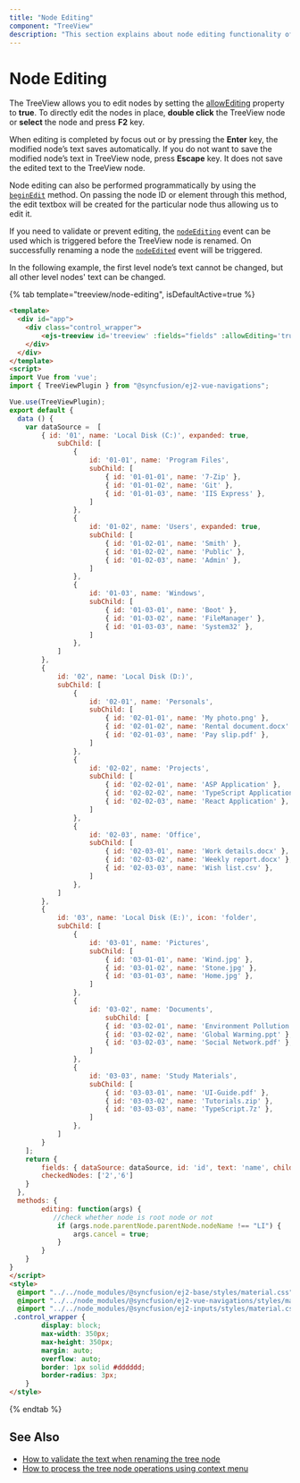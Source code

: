 ```yaml
---
title: "Node Editing"
component: "TreeView"
description: "This section explains about node editing functionality of tree view, you can edit any node text by double click on it or pressing F2."
---
```


# Node Editing

The TreeView allows you to edit nodes by setting the [allowEditing](../api/treeview#allowediting) property to **true**.
To directly edit the nodes in place, **double click** the TreeView node or **select** the node and press **F2** key.

When editing is completed by focus out or by pressing the **Enter** key, the modified node’s text saves automatically.
If you do not want to save the modified node’s text in TreeView node, press **Escape** key. It does not save the edited text to the
TreeView node.

Node editing can also be performed programmatically by using the [`beginEdit`](../api/treeview#beginedit) method. On passing the node ID or element through this method, the edit textbox will be created for the particular node thus allowing us to edit it.

If you need to validate or prevent editing, the [`nodeEditing`](../api/treeview#nodeediting) event can be used which is triggered before the TreeView node is renamed. On successfully renaming a node the [`nodeEdited`](../api/treeview#nodeedited) event will be triggered.

In the following example, the first level node’s text cannot be changed, but all other level nodes' text can be changed.

{% tab template="treeview/node-editing", isDefaultActive=true %}

```html
<template>
  <div id="app">
    <div class="control_wrapper">
        <ejs-treeview id='treeview' :fields="fields" :allowEditing='true' :nodeEditing='editing'></ejs-treeview>
    </div>
  </div>
</template>
<script>
import Vue from 'vue';
import { TreeViewPlugin } from "@syncfusion/ej2-vue-navigations";

Vue.use(TreeViewPlugin);
export default {
  data () {
    var dataSource =  [
        { id: '01', name: 'Local Disk (C:)', expanded: true,
            subChild: [
                {
                    id: '01-01', name: 'Program Files',
                    subChild: [
                        { id: '01-01-01', name: '7-Zip' },
                        { id: '01-01-02', name: 'Git' },
                        { id: '01-01-03', name: 'IIS Express' },
                    ]
                },
                {
                    id: '01-02', name: 'Users', expanded: true,
                    subChild: [
                        { id: '01-02-01', name: 'Smith' },
                        { id: '01-02-02', name: 'Public' },
                        { id: '01-02-03', name: 'Admin' },
                    ]
                },
                {
                    id: '01-03', name: 'Windows',
                    subChild: [
                        { id: '01-03-01', name: 'Boot' },
                        { id: '01-03-02', name: 'FileManager' },
                        { id: '01-03-03', name: 'System32' },
                    ]
                },
            ]
        },
        {
            id: '02', name: 'Local Disk (D:)',
            subChild: [
                {
                    id: '02-01', name: 'Personals',
                    subChild: [
                        { id: '02-01-01', name: 'My photo.png' },
                        { id: '02-01-02', name: 'Rental document.docx' },
                        { id: '02-01-03', name: 'Pay slip.pdf' },
                    ]
                },
                {
                    id: '02-02', name: 'Projects',
                    subChild: [
                        { id: '02-02-01', name: 'ASP Application' },
                        { id: '02-02-02', name: 'TypeScript Application' },
                        { id: '02-02-03', name: 'React Application' },
                    ]
                },
                {
                    id: '02-03', name: 'Office',
                    subChild: [
                        { id: '02-03-01', name: 'Work details.docx' },
                        { id: '02-03-02', name: 'Weekly report.docx' },
                        { id: '02-03-03', name: 'Wish list.csv' },
                    ]
                },
            ]
        },
        {
            id: '03', name: 'Local Disk (E:)', icon: 'folder',
            subChild: [
                {
                    id: '03-01', name: 'Pictures',
                    subChild: [
                        { id: '03-01-01', name: 'Wind.jpg' },
                        { id: '03-01-02', name: 'Stone.jpg' },
                        { id: '03-01-03', name: 'Home.jpg' },
                    ]
                },
                {
                    id: '03-02', name: 'Documents',
                        subChild: [
                        { id: '03-02-01', name: 'Environment Pollution.docx' },
                        { id: '03-02-02', name: 'Global Warming.ppt' },
                        { id: '03-02-03', name: 'Social Network.pdf' },
                    ]
                },
                {
                    id: '03-03', name: 'Study Materials',
                    subChild: [
                        { id: '03-03-01', name: 'UI-Guide.pdf' },
                        { id: '03-03-02', name: 'Tutorials.zip' },
                        { id: '03-03-03', name: 'TypeScript.7z' },
                    ]
                },
            ]
        }
    ];
    return {
        fields: { dataSource: dataSource, id: 'id', text: 'name', child: 'subChild' },
        checkedNodes: ['2','6']
    }
  },
  methods: {
        editing: function(args) {
           //check whether node is root node or not
            if (args.node.parentNode.parentNode.nodeName !== "LI") {
                args.cancel = true;
            }
        }
    }
}
</script>
<style>
  @import "../../node_modules/@syncfusion/ej2-base/styles/material.css";
  @import "../../node_modules/@syncfusion/ej2-vue-navigations/styles/material.css";
  @import "../../node_modules/@syncfusion/ej2-inputs/styles/material.css";
 .control_wrapper {
        display: block;
        max-width: 350px;
        max-height: 350px;
        margin: auto;
        overflow: auto;
        border: 1px solid #dddddd;
        border-radius: 3px;
    }
</style>
```

{% endtab %}

## See Also

* [How to validate the text when renaming the tree node](./how-to/validate-the-text-when-renaming-the-tree-node)
* [How to process the tree node operations using context menu](./how-to/process-the-tree-node-operations-using-context-menu)